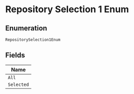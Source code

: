 
# Repository Selection 1 Enum

## Enumeration

`RepositorySelection1Enum`

## Fields

| Name |
|  --- |
| `All` |
| `Selected` |

